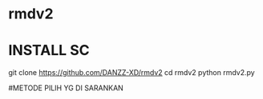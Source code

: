 # rmdv2

# INSTALL SC
git clone https://github.com/DANZZ-XD/rmdv2
cd rmdv2
python rmdv2.py

#METODE PILIH YG DI SARANKAN
